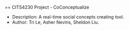 == CITS4230 Project - CoConceptualize

* Description: A real-time social concepts creating tool.
* Author: Tri Le, Asher Nevins, Sheldon Liu.
